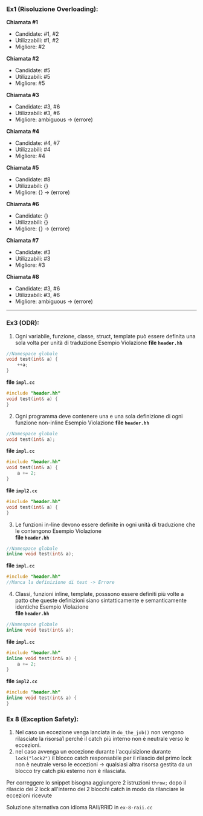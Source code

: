 ### Ex1 (Risoluzione Overloading):
**Chiamata #1**
- Candidate: #1, #2
- Utilizzabili: #1, #2
- Migliore: #2

**Chiamata #2**
- Candidate: #5
- Utilizzabili: #5
- Migliore: #5

**Chiamata #3**
- Candidate: #3, #6
- Utilizzabili: #3, #6
- Migliore: ambiguous -> (errore)

**Chiamata #4**
- Candidate: #4, #7
- Utilizzabili: #4
- Migliore: #4

**Chiamata #5**
- Candidate: #8
- Utilizzabili: {}
- Migliore: {} -> (errore)

**Chiamata #6**
- Candidate: {}
- Utilizzabili: {}
- Migliore: {} -> (errore)

**Chiamata #7**
- Candidate: #3
- Utilizzabili: #3
- Migliore: #3

**Chiamata #8**
- Candidate: #3, #6
- Utilizzabili: #3, #6
- Migliore: ambiguous -> (errore)

------------------------------------------------

### Ex3 (ODR):
1. Ogni variabile, funzione, classe, struct, template può essere definita una sola volta per unità di traduzione
Esempio Violazione 
**file `header.hh`**
```c++
//Namespace globale
void test(int& a) {
	++a;
}
```
**file `impl.cc`**
```c++
#include "header.hh"
void test(int& a) {
}
```
2. Ogni programma deve contenere una e una sola definizione di ogni funzione non-inline
Esempio Violazione 
**file `header.hh`**
```c++
//Namespace globale
void test(int& a);
```
**file `impl.cc`**
```c++
#include "header.hh"
void test(int& a) {
	a += 2;
}
```
**file `impl2.cc`**
```c++
#include "header.hh"
void test(int& a) {
}
```
3. Le funzioni in-line devono essere definite in ogni unità di traduzione che le contengono
Esempio Violazione<br>
**file `header.hh`**
```c++
//Namespace globale
inline void test(int& a);
```
**file `impl.cc`**
```c++
#include "header.hh"
//Manca la definizione di test -> Errore
```
4. Classi, funzioni inline, template, posssono essere definiti più volte a patto che queste definizioni siano sintatticamente e semanticamente identiche
Esempio Violazione<br>
**file `header.hh`**
```c++
//Namespace globale
inline void test(int& a);
```
**file `impl.cc`**
```c++
#include "header.hh"
inline void test(int& a) {
	a += 2;
}
```
**file `impl2.cc`**
```c++
#include "header.hh"
inline void test(int& a) {
}
```

### Ex 8 (Exception Safety):

1. Nel caso un eccezione venga lanciata in `do_the_job()` non vengono rilasciate la risorsa1 perché il catch più interno non è neutrale verso le eccezioni.
2. nel caso avvenga un eccezione durante l'acquisizione durante `lock("lock2")` il blocco catch responsabile per il rilascio del primo lock non è neutrale verso le eccezioni -> qualsiasi altra risorsa gestita da un blocco try catch più esterno non è rilasciata.

Per correggere lo snippet bisogna aggiungere 2 istruzioni `throw;` dopo il rilascio dei 2 lock all'interno dei 2 blocchi catch in modo da rilanciare le eccezioni ricevute

Soluzione alternativa con idioma RAII/RRID in `ex-8-raii.cc`